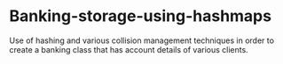 # Banking-storage-using-hashmaps
Use of hashing and various collision management techniques in order to create a banking class that has account details of various clients.
